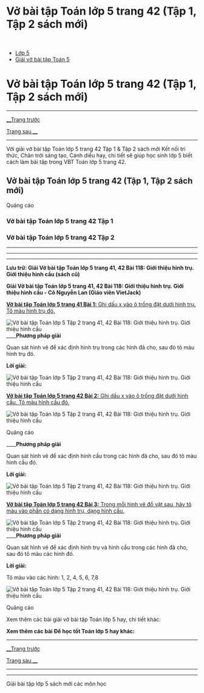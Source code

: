 # Vở bài tập Toán lớp 5 trang 42 (Tập 1, Tập 2 sách mới)

﻿

  * [Lớp 5](https://vietjack.com/series/lop-5.jsp)
  * [Giải vở bài tập Toán 5](https://vietjack.com/giai-vo-bai-tap-toan-5/index.jsp)



# Vở bài tập Toán lớp 5 trang 42 (Tập 1, Tập 2 sách mới)

* * *

[__Trang trước](https://vietjack.com/giai-vo-bai-tap-toan-5/bai-117-luyen-tap-chung.jsp)

[Trang sau __](https://vietjack.com/giai-vo-bai-tap-toan-5/bai-119-luyen-tap-chung.jsp)

* * *

Với giải vở bài tập Toán lớp 5 trang 42 Tập 1 & Tập 2 sách mới Kết nối tri thức, Chân trời sáng tạo, Cánh diều hay, chi tiết sẽ giúp học sinh lớp 5 biết cách làm bài tập trong VBT Toán lớp 5 trang 42.

## Vở bài tập Toán lớp 5 trang 42 (Tập 1, Tập 2 sách mới)

Quảng cáo

### Vở bài tập Toán lớp 5 trang 42 Tập 1

### Vở bài tập Toán lớp 5 trang 42 Tập 2

* * *

* * *

* * *

**Lưu trữ: Giải Vở bài tập Toán lớp 5 trang 41, 42 Bài 118: Giới thiệu hình trụ. Giới thiệu hình cầu (sách cũ)**

**Giải Vở bài tập Toán lớp 5 trang 41, 42 Bài 118: Giới thiệu hình trụ. Giới thiệu hình cầu - Cô Nguyễn Lan (Giáo viên VietJack)**

[**Vở bài tập Toán lớp 5 trang 41 Bài 1:** Ghi dấu x vào ô trống đặt dưới hình trụ. Tô màu hình trụ đó.](https://vietjack.com/giai-vo-bai-tap-toan-5/bai-1-trang-41-vbt-toan-5-tap-2.jsp)

![Vở bài tập Toán lớp 5 Tập 2 trang 41, 42 Bài 118: Giới thiệu hình trụ. Giới thiệu hình cầu](https://vietjack.com/giai-vo-bai-tap-toan-5/images/bai-1-trang-41-vbt-toan-5-tap-2.PNG) ____**Phương pháp giải**

Quan sát hình vẽ để xác định hình trụ trong các hình đã cho, sau đó tô màu hình trụ đó. 

**Lời giải:**

![Vở bài tập Toán lớp 5 Tập 2 trang 41, 42 Bài 118: Giới thiệu hình trụ. Giới thiệu hình cầu](https://vietjack.com/giai-vo-bai-tap-toan-5/images/2022-bai-1-trang-41-vbt-toan-5-tap-2-sua2022.PNG)

[**Vở bài tập Toán lớp 5 trang 42 Bài 2:** Ghi dấu x vào ô trống đặt dưới hình cầu. Tô màu hình cầu đó.](https://vietjack.com/giai-vo-bai-tap-toan-5/bai-2-trang-42-vbt-toan-5-tap-2.jsp)

![Vở bài tập Toán lớp 5 Tập 2 trang 41, 42 Bài 118: Giới thiệu hình trụ. Giới thiệu hình cầu](https://vietjack.com/giai-vo-bai-tap-toan-5/images/bai-2-trang-42-vbt-toan-5-tap-2.PNG)

Quảng cáo

____**Phương pháp giải**

Quan sát hình vẽ để xác định hình cầu trong các hình đã cho, sau đó tô màu hình cầu đó.

**Lời giải:**

![Vở bài tập Toán lớp 5 Tập 2 trang 41, 42 Bài 118: Giới thiệu hình trụ. Giới thiệu hình cầu](https://vietjack.com/giai-vo-bai-tap-toan-5/images/2022-bai-2-trang-42-vbt-toan-5-tap-2-sua2022.PNG)

[**Vở bài tập Toán lớp 5 trang 42 Bài 3:** Trong mỗi hình vẽ đồ vật sau, hãy tô màu vào phần có dạng hình trụ, dạng hình cầu.](https://vietjack.com/giai-vo-bai-tap-toan-5/bai-3-trang-42-vbt-toan-5-tap-2.jsp)

![Vở bài tập Toán lớp 5 Tập 2 trang 41, 42 Bài 118: Giới thiệu hình trụ. Giới thiệu hình cầu](https://vietjack.com/giai-vo-bai-tap-toan-5/images/bai-3-trang-42-vbt-toan-5-tap-2.PNG) ____**Phương pháp giải**

Quan sát hình vẽ để xác định hình trụ và hình cầu trong các hình đã cho, sau đó tô màu các hình đó. 

**Lời giải:**

Tô màu vào các hình: 1, 2, 4, 5, 6, 7,8

![Vở bài tập Toán lớp 5 Tập 2 trang 41, 42 Bài 118: Giới thiệu hình trụ. Giới thiệu hình cầu](https://vietjack.com/giai-vo-bai-tap-toan-5/images/2022-bai-3-trang-42-vbt-toan-5-tap-2-sua2022.PNG)

Quảng cáo

Xem thêm các bài giải vở bài tập Toán lớp 5 hay, chi tiết khác:

**Xem thêm các bài Để học tốt Toán lớp 5 hay khác:**

* * *

[__Trang trước](https://vietjack.com/giai-vo-bai-tap-toan-5/bai-117-luyen-tap-chung.jsp)

[Trang sau __](https://vietjack.com/giai-vo-bai-tap-toan-5/bai-119-luyen-tap-chung.jsp)

* * *

* * *

Giải bài tập lớp 5 sách mới các môn học

